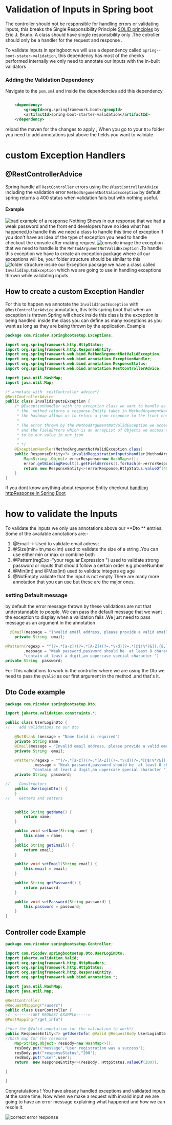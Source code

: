# Validation of Inputs in Spring boot
The controller should not be responsible for handling errors or validating inputs, this breaks the Single Responsibility Principle
[SOLID principles](https://blogs.oracle.com/javamagazine/post/curly-braces-java-solid-design) by Eric J. Bruno. A class should have single responsibility only .The cotroller 
should only be a handler for the request and response .

To validate inputs in springboot we will use a dependency called ``Spring--boot-stater-validation``, this dependency has most of the checks performed internally
we only need to annotate our inputs with the in-built validators

### Adding the Validation Dependency
Navigate to the ``pom.xml`` and inside the dependencies add this dependency
```xml

    <dependency>
        <groupId>org.springframework.boot</groupId>
        <artifactId>spring-boot-starter-validation</artifactId>
    </dependency>

```
reload the maven for the changes to apply , 
When you go to your ``Dto`` folder you need to add annotations just above the fields you want to validate


# custom Exception Handlers
## @RestControllerAdvice
Spring handle all ``RestController``  errors using the ``@RestControllerAdvice`` including the validation error ``MethodArgumentNotValidException``
by default spring returns a 400 status when validation fails but with nothing useful. 

#### Example
![bad example of a response](/images/resError.png)
Nothing Shows in our response that we had a weak password and the front end developers have no idea what has happened,to handle this we need a class to handle this time of exception
If you don't have an idea of the type of exception you need to handle checkout the console after making request
![console image](/images/console.png)
the exception that we need to handle is the ``MehtodArgumentNotValidException`` .To handle this exception we have to create an exception package where all our exceptions will be, your folder structure should be similar to this
![folder structure](/images/folder.png)
inside our Exception package we have a class called ``InvalidInputsException`` which we are going to use in handling  exceptions thrown while validating inputs

## How to create a custom Exception Handler
For this to happen we annotate the ``InvalidInputException`` with ``@RestControllerAdvice`` annotation, this tells spring boot that when an exception is thrown Spring will check inside this class is the exception is being handled.
inside the class you can define as many exceptions as you want as long as they are being thrown by the application. Example
```java
package com.ricodev.springbootsetup.Exceptions;

import org.springframework.http.HttpStatus;
import org.springframework.http.ResponseEntity;
import org.springframework.web.bind.MethodArgumentNotValidException;
import org.springframework.web.bind.annotation.ExceptionHandler;
import org.springframework.web.bind.annotation.ResponseStatus;
import org.springframework.web.bind.annotation.RestControllerAdvice;

import java.util.HashMap;
import java.util.Map;

/* annotate with  restController advice*/
@RestControllerAdvice
public class InvalidInputsException {
    /* @ExceptionHandler with the exception class we want to handle as params
     * the  method returns a response Entity takes in MethodArgumentNotValidException as a parameter
     * the hashmap allows us to return a json response to the front end
     * 
     * The error thrown by the MethodArgumentNotValidException we access the BindingResults 
     * and the FieldErrors which is an arrayList of Objects we access the field names to be our key and default message 
     * to be our value in our json
     * 
     * */
    @ExceptionHandler(MethodArgumentNotValidException.class)
    public ResponseEntity<?> invalidRegistrationInputsHandler(MethodArgumentNotValidException error){
        Map<String ,Object> errorResponse=new HashMap<>();
        error.getBindingResult().getFieldErrors().forEach(e->errorResponse.put(e.getField(),e.getDefaultMessage()));
        return new ResponseEntity<>(errorResponse,HttpStatus.valueOf(400));
    }
}
```
If you dont know anything about response Entity checkout [handling httpResponse in Spring Boot](https://anericokakai.tech/blogs/spring-boots/handling-http-response-in-spring-boot)

# how to validate the Inputs
To validate the inputs we only use annotations above our **Dto ** entries. Some of the available annotations are:-
1. @Email -> Used to validate email adress;
2. @Size(min=itn,max=int) used to validate the size of a string .You can use either min or max or combine both
3. @Pattern(regExp="your regular Expression ") used to validate  strong password or inputs that should follow a certain order e.g phoneNumber
4. @Min(int) and @Max(int) used to validate integers eg age 
5. @NotEmpty validate that the input is not empty
There are many more annotation that you can use but these are the major ones.
### setting Default message
by default the error message thrown by these validations are not that understandable to people. We can pass the default message that we want the exception to display when a validation fails
.We just need to pass message as an argument in the annotation
```java
  @Email(message = "Invalid email address, please provide a valid email")
    private String  email;

@Pattern(regexp = "^(?=.*[a-z])(?=.*[A-Z])(?=.*\\d)(?=.*[@$!%*?&]).{8,}$"
        ,message = "Weak password,password should be  at least 8 characters and " +
        "contain at least a digit,an uppercase special character ")
private String  password;
```
For This  validations to work in the controller where we are using the Dto we need to pass the 
``@Valid`` as our first argument in the method .and that's it. 
## Dto Code example
```java
package com.ricodev.springbootsetup.Dto;

import jakarta.validation.constraints.*;

public class UserLoginDto {
//    add validations to our dto

    @NotBlank (message = "Name field is required")
    private String name;
    @Email(message = "Invalid email address, please provide a valid email")
    private String  email;

    @Pattern(regexp = "^(?=.*[a-z])(?=.*[A-Z])(?=.*\\d)(?=.*[@$!%*?&]).{8,}$"
            ,message = "Weak password,password should be  at least 8 characters and " +
            "contain at least a digit,an uppercase special character ")
    private String  password;

//    Constructors
    public UserLoginDto() {
    }
//    Getters and setters


    public String getName() {
        return name;
    }

    public void setName(String name) {
        this.name = name;
    }
    public String getEmail() {
        return email;
    }

    public void setEmail(String email) {
        this.email = email;
    }

    public String getPassword() {
        return password;
    }

    public void setPassword(String password) {
        this.password = password;
    }
}

```
## Controller code Example
```java
package com.ricodev.springbootsetup.Controller;

import com.ricodev.springbootsetup.Dto.UserLoginDto;
import jakarta.validation.Valid;
import org.springframework.http.HttpHeaders;
import org.springframework.http.HttpStatus;
import org.springframework.http.ResponseEntity;
import org.springframework.web.bind.annotation.*;

import java.util.HashMap;
import java.util.Map;

@RestController
@RequestMapping("/users")
public class UserController {
//  <------!GET REQUEST EXAMPLE----->
@PostMapping("/get_info")

/*use the @Valid annotation for the validation to work*/
public ResponseEntity<?> getUserInfo( @Valid @RequestBody UserLoginDto user){
//hash map for the response
    Map<String,Object> resBody=new HashMap<>();
    resBody.put("message","User registration was a success");
    resBody.put("responseStatus","200");
    resBody.put("user",user);
    return  new ResponseEntity<>(resBody, HttpStatus.valueOf(200));

}

}

```
Congratulations ! You have already handled exceptions and validated inputs at the same time. Now when we make a request with invalid input we are going to have  an error message explaining what happened and how we can resole it.


![correct error response](/images/ErrorCorrect.png)





